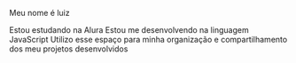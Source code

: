 Meu nome é luiz

Estou estudando na Alura
Estou me desenvolvendo na linguagem JavaScript
Utilizo esse espaço para minha organização e compartilhamento dos meu projetos desenvolvidos
